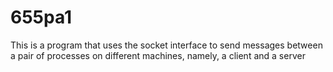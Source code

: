 # 655pa1
This is a program that uses the socket interface to send messages between a pair of processes on different machines, namely, a client and a server
